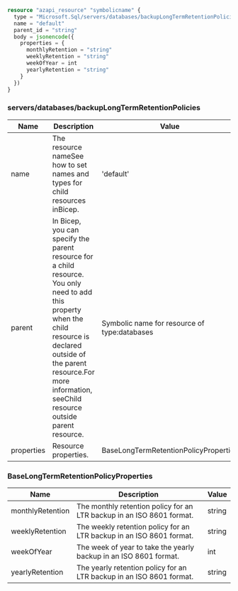 ```terraform
resource "azapi_resource" "symbolicname" {
  type = "Microsoft.Sql/servers/databases/backupLongTermRetentionPolicies@2022-05-01-preview"
  name = "default"
  parent_id = "string"
  body = jsonencode({
    properties = {
      monthlyRetention = "string"
      weeklyRetention = "string"
      weekOfYear = int
      yearlyRetention = "string"
    }
  })
}

```

### servers/databases/backupLongTermRetentionPolicies

| Name | Description | Value |
|-|-|-|
| name | The resource nameSee how to set names and types for child resources inBicep. | 'default' |
| parent | In Bicep, you can specify the parent resource for a child resource. You only need to add this property when the child resource is declared outside of the parent resource.For more information, seeChild resource outside parent resource. | Symbolic name for resource of type:databases |
| properties | Resource properties. | BaseLongTermRetentionPolicyProperties |


### BaseLongTermRetentionPolicyProperties

| Name | Description | Value |
|-|-|-|
| monthlyRetention | The monthly retention policy for an LTR backup in an ISO 8601 format. | string |
| weeklyRetention | The weekly retention policy for an LTR backup in an ISO 8601 format. | string |
| weekOfYear | The week of year to take the yearly backup in an ISO 8601 format. | int |
| yearlyRetention | The yearly retention policy for an LTR backup in an ISO 8601 format. | string |



